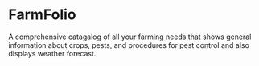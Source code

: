 # FarmFolio
 A comprehensive catagalog of all your farming needs that shows general information about crops, pests, and procedures for pest control and also displays weather forecast.
